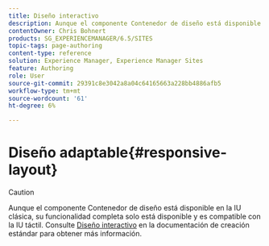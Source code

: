 ```yaml
---
title: Diseño interactivo
description: Aunque el componente Contenedor de diseño está disponible en la IU clásica, su funcionalidad completa solo está disponible y es compatible con la IU táctil.
contentOwner: Chris Bohnert
products: SG_EXPERIENCEMANAGER/6.5/SITES
topic-tags: page-authoring
content-type: reference
solution: Experience Manager, Experience Manager Sites
feature: Authoring
role: User
source-git-commit: 29391c8e3042a8a04c64165663a228bb4886afb5
workflow-type: tm+mt
source-wordcount: '61'
ht-degree: 6%

---
```


# Diseño adaptable{#responsive-layout}

>[!CAUTION]
>
>Aunque el componente Contenedor de diseño está disponible en la IU clásica, su funcionalidad completa solo está disponible y es compatible con la IU táctil. Consulte [Diseño interactivo](/help/sites-authoring/responsive-layout.md) en la documentación de creación estándar para obtener más información.
